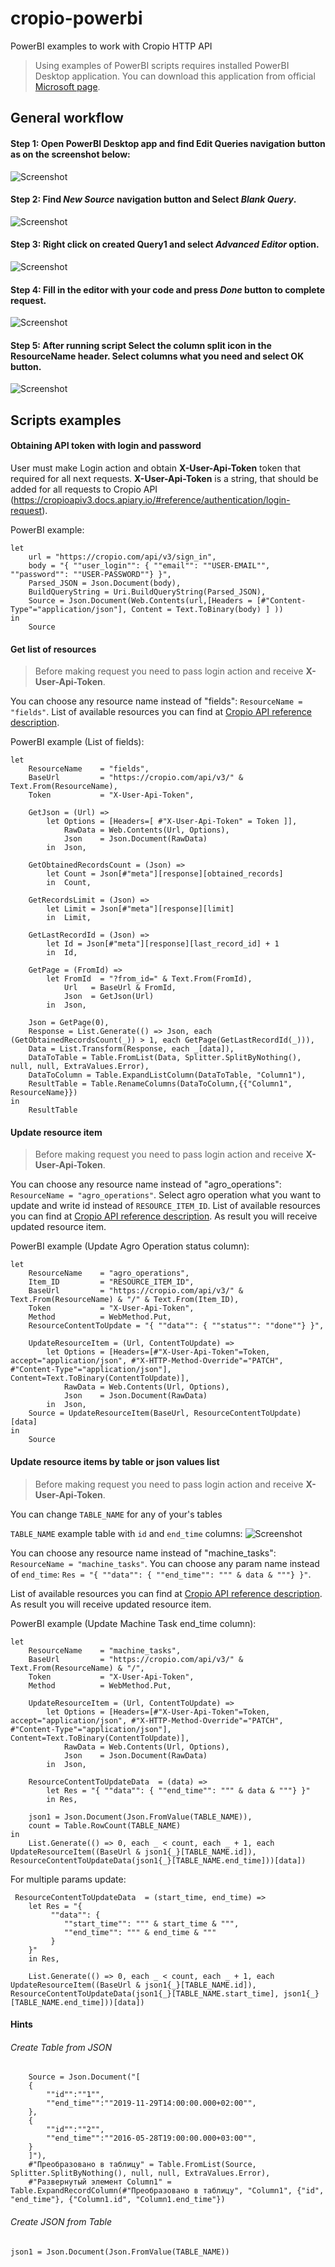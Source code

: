 # cropio-powerbi
PowerBI examples to work with Cropio HTTP API

> Using examples of PowerBI scripts requires installed PowerBI Desktop application.
> You can download this application from official [Microsoft page](https://powerbi.microsoft.com/en-us/desktop/).

## General workflow

#### Step 1: Open PowerBI Desktop app and find **Edit Queries** navigation button as on the screenshot below:

![Screenshot](/images/edit_queries.png)

#### Step 2: Find *New Source* navigation button and Select *Blank Query*.

![Screenshot](/images/add_new_query.png)

#### Step 3: Right click on created Query1 and select *Advanced Editor* option.

![Screenshot](/images/press_advanced_editor.png)

#### Step 4: Fill in the editor with your code and press *Done* button to complete request.

![Screenshot](/images/complete_query.png)

#### Step 5: After running script Select the column split icon in the ResourceName header. Select columns what you need and select **OK** button.

![Screenshot](/images/select_data_columns.png)


## Scripts examples

#### Obtaining API token with login and password

User must make Login action and obtain **X-User-Api-Token** token that required for all next requests. **X-User-Api-Token**  is a string, that should be added for all requests to Cropio API (https://cropioapiv3.docs.apiary.io/#reference/authentication/login-request).

PowerBI example:

```
let
    url = "https://cropio.com/api/v3/sign_in",
    body = "{ ""user_login"": { ""email"": ""USER-EMAIL"",  ""password"": ""USER-PASSWORD""} }",
    Parsed_JSON = Json.Document(body),
    BuildQueryString = Uri.BuildQueryString(Parsed_JSON),
    Source = Json.Document(Web.Contents(url,[Headers = [#"Content-Type"="application/json"], Content = Text.ToBinary(body) ] ))
in
    Source
```

#### Get list of resources

> Before making request you need to pass login action and receive **X-User-Api-Token**. 


You can choose any resource name instead of "fields": `ResourceName = "fields"`.
List of available resources you can find at [Cropio API reference description](https://cropioapiv3.docs.apiary.io/#reference).

PowerBI example (List of fields): 
```
let
    ResourceName    = "fields",
    BaseUrl         = "https://cropio.com/api/v3/" & Text.From(ResourceName),
    Token           = "X-User-Api-Token",
 
    GetJson = (Url) =>
        let Options = [Headers=[ #"X-User-Api-Token" = Token ]],
            RawData = Web.Contents(Url, Options),
            Json    = Json.Document(RawData)
        in  Json,
 
    GetObtainedRecordsCount = (Json) =>
        let Count = Json[#"meta"][response][obtained_records]
        in  Count,

    GetRecordsLimit = (Json) =>
        let Limit = Json[#"meta"][response][limit]
        in  Limit,    
 
    GetLastRecordId = (Json) =>
        let Id = Json[#"meta"][response][last_record_id] + 1
        in  Id,

    GetPage = (FromId) =>
        let FromId  = "?from_id=" & Text.From(FromId),
            Url   = BaseUrl & FromId,
            Json  = GetJson(Url)
        in  Json,

    Json = GetPage(0),
    Response = List.Generate(() => Json, each (GetObtainedRecordsCount(_)) > 1, each GetPage(GetLastRecordId(_))),
    Data = List.Transform(Response, each _[data]),
    DataToTable = Table.FromList(Data, Splitter.SplitByNothing(), null, null, ExtraValues.Error),
    DataToColumn = Table.ExpandListColumn(DataToTable, "Column1"),
    ResultTable = Table.RenameColumns(DataToColumn,{{"Column1", ResourceName}})
in
    ResultTable
```

#### Update resource item

> Before making request you need to pass login action and receive **X-User-Api-Token**. 


You can choose any resource name instead of "agro_operations": `ResourceName = "agro_operations"`.
Select agro operation what you want to update and write id instead of `RESOURCE_ITEM_ID`.
List of available resources you can find at [Cropio API reference description](https://cropioapiv3.docs.apiary.io/#reference).
As result you will receive updated resource item.

PowerBI example (Update Agro Operation status column): 
```
let
    ResourceName    = "agro_operations",
    Item_ID         = "RESOURCE_ITEM_ID",
    BaseUrl         = "https://cropio.com/api/v3/" & Text.From(ResourceName) & "/" & Text.From(Item_ID),
    Token           = "X-User-Api-Token",
    Method          = WebMethod.Put,
    ResourceContentToUpdate = "{ ""data"": { ""status"": ""done""} }",

    UpdateResourceItem = (Url, ContentToUpdate) =>
        let Options = [Headers=[#"X-User-Api-Token"=Token, accept="application/json", #"X-HTTP-Method-Override"="PATCH", #"Content-Type"="application/json"], Content=Text.ToBinary(ContentToUpdate)],
            RawData = Web.Contents(Url, Options),
            Json    = Json.Document(RawData)
        in  Json,
    Source = UpdateResourceItem(BaseUrl, ResourceContentToUpdate)[data]
in
    Source

```


#### Update resource items by table or json values list

> Before making request you need to pass login action and receive **X-User-Api-Token**. 

You can change `TABLE_NAME` for any of your's tables

`TABLE_NAME` example table with `id` and `end_time` columns:
![Screenshot](/images/table_name_example.png)

You can choose any resource name instead of "machine_tasks": `ResourceName = "machine_tasks"`.
You can choose any param name instead of `end_time`: 
`Res = "{ ""data"": { ""end_time"": """ & data & """} }"`.

List of available resources you can find at [Cropio API reference description](https://cropioapiv3.docs.apiary.io/#reference).
As result you will receive updated resource item.

PowerBI example (Update Machine Task end_time column): 
```
let
    ResourceName    = "machine_tasks",
    BaseUrl         = "https://cropio.com/api/v3/" & Text.From(ResourceName) & "/",
    Token           = "X-User-Api-Token",
    Method          = WebMethod.Put,

    UpdateResourceItem = (Url, ContentToUpdate) =>
        let Options = [Headers=[#"X-User-Api-Token"=Token, accept="application/json", #"X-HTTP-Method-Override"="PATCH", #"Content-Type"="application/json"], Content=Text.ToBinary(ContentToUpdate)],
            RawData = Web.Contents(Url, Options),
            Json    = Json.Document(RawData)
        in  Json,

    ResourceContentToUpdateData  = (data) =>
        let Res = "{ ""data"": { ""end_time"": """ & data & """} }"
        in Res,

    json1 = Json.Document(Json.FromValue(TABLE_NAME)),
    count = Table.RowCount(TABLE_NAME)
in
    List.Generate(() => 0, each _ < count, each _ + 1, each UpdateResourceItem((BaseUrl & json1{_}[TABLE_NAME.id]), ResourceContentToUpdateData(json1{_}[TABLE_NAME.end_time]))[data])

```
For multiple params update:

```
 ResourceContentToUpdateData  = (start_time, end_time) =>
    let Res = "{
         ""data"": {
            ""start_time"": """ & start_time & """,
            ""end_time"": """ & end_time & """
         } 
    }"
    in Res,

    List.Generate(() => 0, each _ < count, each _ + 1, each UpdateResourceItem((BaseUrl & json1{_}[TABLE_NAME.id]), ResourceContentToUpdateData(json1{_}[TABLE_NAME.start_time], json1{_}[TABLE_NAME.end_time]))[data])
```

#### Hints

###### Create Table from JSON
```
    Source = Json.Document("[
    {
        ""id"":""1"",
        ""end_time"":""2019-11-29T14:00:00.000+02:00"",
    },
    {
        ""id"":""2"",
        ""end_time"":""2016-05-28T19:00:00.000+03:00"",
    }
    ]"),
    #"Преобразовано в таблицу" = Table.FromList(Source, Splitter.SplitByNothing(), null, null, ExtraValues.Error),
    #"Развернутый элемент Column1" = Table.ExpandRecordColumn(#"Преобразовано в таблицу", "Column1", {"id", "end_time"}, {"Column1.id", "Column1.end_time"})
```

###### Create JSON from Table
```
json1 = Json.Document(Json.FromValue(TABLE_NAME))
```
